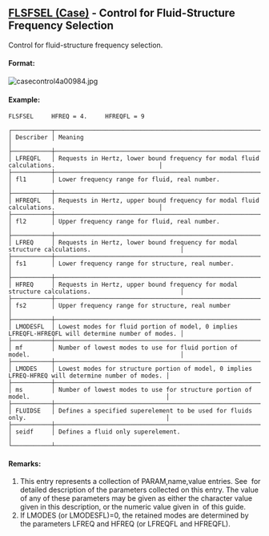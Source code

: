 ## [FLSFSEL (Case)](https://help.hexagonmi.com/bundle/MSC_Nastran_2022.4/page/Nastran_Combined_Book/qrg/casecontrol4a/TOC.FLSFSEL.Case.xhtml) - Control for Fluid-Structure Frequency Selection

Control for fluid-structure frequency selection.

#### Format:

![casecontrol4a00984.jpg](https://help-be.hexagonmi.com/bundle/MSC_Nastran_2022.4/page/Nastran_Combined_Book/qrg/casecontrol4a/../../../assets/casecontrol4a00984.jpg?_LANG=enus)  

#### Example:

```nastran
FLSFSEL     HFREQ = 4.     HFREQFL = 9
```

```text
┌───────────┬────────────────────────────────────────────────────────────────────────────────────────────────────┐
│ Describer │ Meaning                                                                                            │
├───────────┼────────────────────────────────────────────────────────────────────────────────────────────────────┤
│ LFREQFL   │ Requests in Hertz, lower bound frequency for modal fluid calculations.                             │
├───────────┼────────────────────────────────────────────────────────────────────────────────────────────────────┤
│ fl1       │ Lower frequency range for fluid, real number.                                                      │
├───────────┼────────────────────────────────────────────────────────────────────────────────────────────────────┤
│ HFREQFL   │ Requests in Hertz, upper bound frequency for modal fluid calculations.                             │
├───────────┼────────────────────────────────────────────────────────────────────────────────────────────────────┤
│ fl2       │ Upper frequency range for fluid, real number.                                                      │
├───────────┼────────────────────────────────────────────────────────────────────────────────────────────────────┤
│ LFREQ     │ Requests in Hertz, lower bound frequency for modal structure calculations.                         │
├───────────┼────────────────────────────────────────────────────────────────────────────────────────────────────┤
│ fs1       │ Lower frequency range for structure, real number.                                                  │
├───────────┼────────────────────────────────────────────────────────────────────────────────────────────────────┤
│ HFREQ     │ Requests in Hertz, upper bound frequency for modal structure calculations.                         │
├───────────┼────────────────────────────────────────────────────────────────────────────────────────────────────┤
│ fs2       │ Upper frequency range for structure, real number                                                   │
├───────────┼────────────────────────────────────────────────────────────────────────────────────────────────────┤
│ LMODESFL  │ Lowest modes for fluid portion of model, 0 implies LFREQFL-HFREQFL will determine number of modes. │
├───────────┼────────────────────────────────────────────────────────────────────────────────────────────────────┤
│ mf        │ Number of lowest modes to use for fluid portion of model.                                          │
├───────────┼────────────────────────────────────────────────────────────────────────────────────────────────────┤
│ LMODES    │ Lowest modes for structure portion of model, 0 implies LFREQ-HFREQ will determine number of modes. │
├───────────┼────────────────────────────────────────────────────────────────────────────────────────────────────┤
│ ms        │ Number of lowest modes to use for structure portion of model.                                      │
├───────────┼────────────────────────────────────────────────────────────────────────────────────────────────────┤
│ FLUIDSE   │ Defines a specified superelement to be used for fluids only.                                       │
├───────────┼────────────────────────────────────────────────────────────────────────────────────────────────────┤
│ seidf     │ Defines a fluid only superelement.                                                                 │
└───────────┴────────────────────────────────────────────────────────────────────────────────────────────────────┘
```

#### Remarks:

1. This entry represents a collection of PARAM,name,value entries. See   for detailed description of the parameters collected on this entry. The value of any of these parameters may be given as either the character value given in this description, or the numeric value given in   of this guide.
2. If LMODES (or LMODESFL)=0, the retained modes are determined by the parameters LFREQ and HFREQ (or LFREQFL and HFREQFL).
